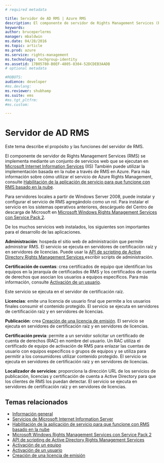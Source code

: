 ```yaml
---
# required metadata

title: Servidor de AD RMS | Azure RMS
description: El componente de servidor de Rights Management Services (RMS) se implementa mediante un conjunto de servicios web que se ejecutan en Microsoft Internet Information Services.
keywords:
author: bruceperlerms
manager: mbaldwin
ms.date: 04/28/2016
ms.topic: article
ms.prod: azure
ms.service: rights-management
ms.technology: techgroup-identity
ms.assetid: 17B05780-B0EF-4805-8304-52DCDEB3AADB
# optional metadata

#ROBOTS:
audience: developer
#ms.devlang:
ms.reviewer: shubhamp
ms.suite: ems
#ms.tgt_pltfrm:
#ms.custom:

---
```


# Servidor de AD RMS

Este tema describe el propósito y las funciones del servidor de RMS.

El componente de servidor de Rights Management Services (RMS) se implementa mediante un conjunto de servicios web que se ejecutan en [Microsoft Internet Information Services](http://www.iis.net/overview) (IIS) También puede utilizar la implementación basada en la nube a través de RMS en Azure. Para más información sobre cómo utilizar el servicio de Azure Rights Management, consulte [Habilitación de la aplicación de servicio para que funcione con RMS basado en la nube](how-to-use-file-api-with-aadrm-cloud.md).

Para servidores locales a partir de Windows Server 2008, puede instalar y configurar el servicio de RMS agregándolo como un rol. Para instalar el servicio en los sistemas operativos anteriores, descárguelo del Centro de descarga de Microsoft en [Microsoft Windows Rights Management Services con Service Pack 2](http://www.microsoft.com/download/en/details.aspx?id=4909).

De los muchos servicios web instalados, los siguientes son importantes para el desarrollo de las aplicaciones.

**Administración**: hospeda el sitio web de administración que permite administrar RMS. El servicio se ejecuta en servidores de certificación raíz y en servidores de licencias. Puede usar la [API de scripting de Active Directory Rights Management Services ](https://msdn.microsoft.com/library/Bb968797) escribir scripts de administración.

**Certificación de cuentas**: crea certificados de equipo que identifican los equipos en la jerarquía de certificados de RMS y los certificados de cuenta de derechos que asocian los usuarios a equipos específicos. Para más información, consulte [Activación de un usuario](https://msdn.microsoft.com/library/Cc530378).

Este servicio se ejecuta en el servidor de certificación raíz.

**Licencias**: emite una licencia de usuario final que permite a los usuarios finales consumir el contenido protegido. El servicio se ejecuta en servidores de certificación raíz y en servidores de licencias.

**Publicación**: crea [Creación de una licencia de emisión](https://msdn.microsoft.com/library/Aa362355). El servicio se ejecuta en servidores de certificación raíz y en servidores de licencias.

**Certificación previa**: permite a un servidor solicitar un certificado de cuenta de derechos (RAC) en nombre del usuario. Un RAC utiliza el certificado de equipo de activación de RMS para enlazar las cuentas de usuario con equipos específicos o grupos de equipos y se utiliza para permitir a los consumidores utilizar contenido protegido. El servicio se ejecuta en servidores de certificación raíz y en servidores de licencias.

**Localizador de servicios**: proporciona la dirección URL de los servicios de publicación, licencias y certificación de cuenta a Active Directory para que los clientes de RMS los puedan detectar. El servicio se ejecuta en servidores de certificación raíz y en servidores de licencias.

 

## Temas relacionados ##
* [Información general](ad-rms-overview.md)
* [Servicios de Microsoft Internet Information Server](http://www.iis.net/overview)
* [Habilitación de la aplicación de servicio para que funcione con RMS basado en la nube](how-to-use-file-api-with-aadrm-cloud.md)
* [Microsoft Windows Rights Management Services con Service Pack 2](http://www.microsoft.com/download/en/details.aspx?id=4909)
* [API de scripting de Active Directory Rights Management Services](https://msdn.microsoft.com/library/Bb968797)
* [Activación de un equipo](https://msdn.microsoft.com/library/Cc530377)
* [Activación de un usuario](https://msdn.microsoft.com/library/Cc530378)
* [Creación de una licencia de emisión](https://msdn.microsoft.com/library/Aa362355)

 

 


<!--HONumber=Apr16_HO4-->



